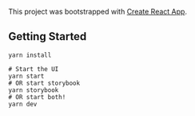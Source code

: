 This project was bootstrapped with [Create React App](https://github.com/facebook/create-react-app).

## Getting Started

```shell
yarn install

# Start the UI
yarn start
# OR start storybook
yarn storybook
# OR start both!
yarn dev
```
